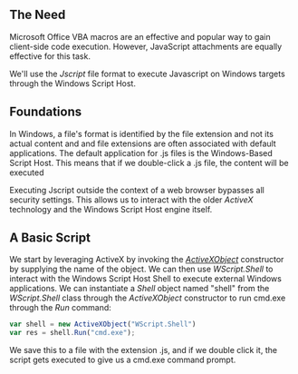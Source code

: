 ## The Need
Microsoft Office VBA macros are an effective and popular way to gain client-side code execution. However, JavaScript attachments are equally effective for this task.

We'll use the _Jscript_ file format to execute Javascript on Windows targets through the Windows Script Host.


## Foundations
In Windows, a file's format is identified by the file extension and not its actual content and and  file extensions are often associated with default applications.
The default application for .js files is the Windows-Based Script Host. This means that if we double-click a .js file, the content will be executed 

Executing Jscript outside the context of a web browser bypasses all security settings.
This allows us to interact with the older _ActiveX_ technology and the Windows Script Host engine itself.

## A Basic Script

We start by leveraging ActiveX by invoking the [_ActiveXObject_](https://docs.microsoft.com/en-us/previous-versions/windows/desktop/automat/activex-objects#:~:text=An%20ActiveX%20object%20is%20an,one%20or%20more%20ActiveX%20objects.&text=Methods%20are%20actions%20that%20an%20object%20can%20perform.) constructor by supplying the name of the object.
We can then use _WScript.Shell_ to interact with the Windows Script Host Shell to execute external Windows applications.
We can instantiate a _Shell_ object named "shell" from the _WScript.Shell_ class through the _ActiveXObject_ constructor to run cmd.exe through the _Run_ command:
```Javascript
var shell = new ActiveXObject("WScript.Shell")
var res = shell.Run("cmd.exe");
```

We save this to a file with the extension .js, and if we double click it, the script gets executed to give us a cmd.exe command prompt.




